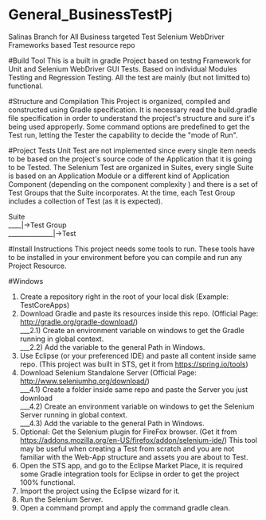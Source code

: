 # General_BusinessTestPj
Salinas Branch for All Business targeted Test
Selenium WebDriver Frameworks based Test resource repo

#Build Tool
This is a built in gradle Project based on testng Framework for Unit and Selenium WebDriver GUI Tests. Based on individual Modules
Testing and Regression Testing. All the test are mainly (but not limitted to) functional.

#Structure and Compilation
This Project is organized, compiled and constructed using Gradle specification. It is necessary read the build.gradle file specification
in order to understand the project's structure and sure it's being used approperly. Some command options are predefined to get the Test
run, letting the Tester the capability to decide the "mode of Run".

#Project Tests
Unit Test are not implemented since every single item needs to be based on the project's source code of the Application that it is going 
to be Tested.  The Selenium Test are organized in Suites,  every single Suite is based on an  Application Module  or a different kind of 
Application Component (depending on the component complexity ) and there is a set of Test Groups that the Suite incorporates. At the time, 
each Test Group includes a collection of Test (as it is expected).

Suite                                                                       
____|->Test Group                                                   
______________|->Test                                               

#Install Instructions
This project needs some tools to run.  These tools have to be installed in your environment  before you can compile and run any Project 
Resource.

#Windows
1) Create a repository right in the root of your local disk (Example: TestCoreApps)                     
2) Download Gradle and paste its resources inside this repo. (Official Page: http://gradle.org/gradle-download/)                
___2.1) Create an environment variable on windows to get the Gradle running in global context.              
___2.2) Add the variable to the general Path in Windows.                       
3) Use Eclipse (or your preferenced IDE) and paste all content inside same repo. (This project was built in STS, get it from https://spring.io/tools)              
4) Download Selenium Standalone Server (Official Page: http://www.seleniumhq.org/download/)             
___4.1) Create a folder inside same repo and paste the Server you just download               
___4.2) Create an environment variable on windows to get the Selenium Server running in global context.             
___4.3) Add the variable to the general Path in Windows.                
5) Optional: Get the Selenium plugin for FireFox browser. (Get it from https://addons.mozilla.org/en-US/firefox/addon/selenium-ide/) 
This tool may be useful when creating a  Test from scratch and you are not  familiar with the  Web-App structure and assets you are 
about to Test.                                                                                                
6) Open the STS app, and go to the Eclipse Market Place, it is required some Gradle integration tools for Eclipse in order to get the
project 100% functional.                                                                                          
7) Import the project using the Eclipse wizard for it.                                                                  
8) Run the Selenium Server.                                                                                         
9) Open a command prompt and apply the command gradle clean.
